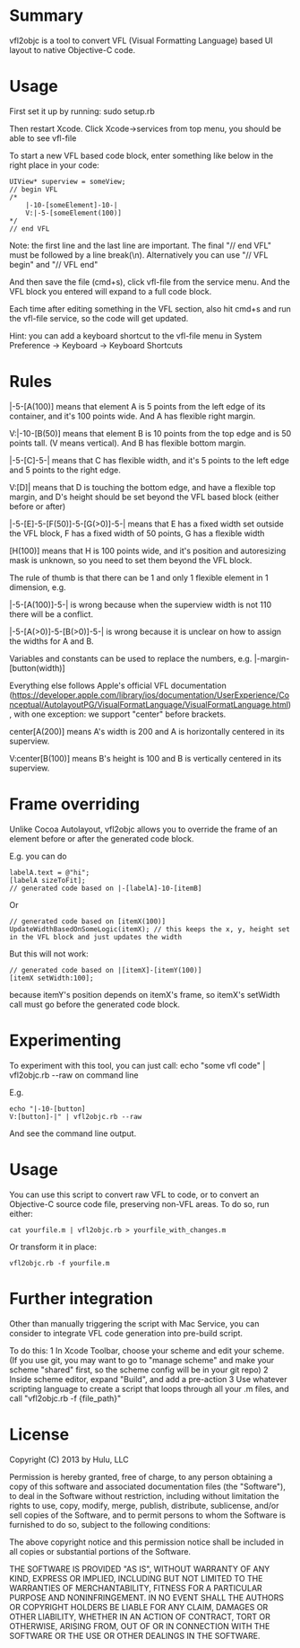 Summary
=======

vfl2objc is a tool to convert VFL (Visual Formatting Language) based UI layout to native Objective-C code.


Usage
=====

First set it up by running:
    sudo setup.rb

Then restart Xcode. Click Xcode->services from top menu, you should be able to see vfl-file

To start a new VFL based code block, enter something like below in the right place in your code:

    UIView* superview = someView;
    // begin VFL
    /*
        |-10-[someElement]-10-|
        V:|-5-[someElement(100)]
    */
    // end VFL

Note: the first line and the last line are important. The final "// end VFL" must be followed by a line break(\n). Alternatively you can use "// VFL begin" and "// VFL end"

And then save the file (cmd+s), click vfl-file from the service menu. And the VFL block you entered will expand to a full code block.

Each time after editing something in the VFL section, also hit cmd+s and run the vfl-file service, so the code will get updated.

Hint: you can add a keyboard shortcut to the vfl-file menu in System Preference -> Keyboard -> Keyboard Shortcuts

Rules
=====

|-5-[A(100)] means that element A is 5 points from the left edge of its container, and it's 100 points wide. And A has flexible right margin.

V:|-10-[B(50)] means that element B is 10 points from the top edge and is 50 points tall. (V means vertical). And B has flexible bottom margin.

|-5-[C]-5-| means that C has flexible width, and it's 5 points to the left edge and 5 points to the right edge.

V:[D]| means that D is touching the bottom edge, and have a flexible top margin, and D's height should be set beyond the VFL based block (either before or after)

|-5-[E]-5-[F(50)]-5-[G(>0)]-5-| means that E has a fixed width set outside the VFL block, F has a fixed width of 50 points, G has a flexible width

[H(100)] means that H is 100 points wide, and it's position and autoresizing mask is unknown, so you need to set them beyond the VFL block.


The rule of thumb is that there can be 1 and only 1 flexible element in 1 dimension, e.g.

|-5-[A(100)]-5-| is wrong because when the superview width is not 110 there will be a conflict.

|-5-[A(>0)]-5-[B(>0)]-5-| is wrong because it is unclear on how to assign the widths for A and B.


Variables and constants can be used to replace the numbers, e.g. |-margin-[button(width)]

Everything else follows Apple's official VFL documentation (https://developer.apple.com/library/ios/documentation/UserExperience/Conceptual/AutolayoutPG/VisualFormatLanguage/VisualFormatLanguage.html), with one exception: we support "center" before brackets.

center[A(200)] means A's width is 200 and A is horizontally centered in its superview.

V:center[B(100)] means B's height is 100 and B is vertically centered in its superview.



Frame overriding
================

Unlike Cocoa Autolayout, vfl2objc allows you to override the frame of an element before or after the generated code block.

E.g. you can do

    labelA.text = @"hi";
    [labelA sizeToFit];
    // generated code based on |-[labelA]-10-[itemB] 

Or

    // generated code based on [itemX(100)]
    UpdateWidthBasedOnSomeLogic(itemX); // this keeps the x, y, height set in the VFL block and just updates the width

But this will not work:

    // generated code based on |[itemX]-[itemY(100)]
    [itemX setWidth:100];

because itemY's position depends on itemX's frame, so itemX's setWidth call must go before the generated code block.


Experimenting
=============

To experiment with this tool, you can just call: echo "some vfl code" | vfl2objc.rb --raw on command line

E.g.

    echo "|-10-[button]
    V:[button]-|" | vfl2objc.rb --raw

And see the command line output.

Usage
=====

You can use this script to convert raw VFL to code, or to convert an Objective-C source code file, preserving non-VFL areas. To do so, run either:

    cat yourfile.m | vfl2objc.rb > yourfile_with_changes.m

Or transform it in place:

    vfl2objc.rb -f yourfile.m


Further integration
===================

Other than manually triggering the script with Mac Service, you can consider to integrate VFL code generation into pre-build script.

To do this:
1 In Xcode Toolbar, choose your scheme and edit your scheme. (If you use git, you may want to go to "manage scheme" and make your scheme "shared" first, so the scheme config will be in your git repo)
2 Inside scheme editor, expand "Build", and add a pre-action
3 Use whatever scripting language to create a script that loops through all your .m files, and call "vfl2objc.rb -f {file_path}"

License
=======

Copyright (C) 2013 by Hulu, LLC

Permission is hereby granted, free of charge, to any person obtaining a copy of this software and associated documentation files (the "Software"), to deal in the Software without restriction, including without limitation the rights to use, copy, modify, merge, publish, distribute, sublicense, and/or sell copies of the Software, and to permit persons to whom the Software is furnished to do so, subject to the following conditions:

The above copyright notice and this permission notice shall be included in all copies or substantial portions of the Software.

THE SOFTWARE IS PROVIDED "AS IS", WITHOUT WARRANTY OF ANY KIND, EXPRESS OR IMPLIED, INCLUDING BUT NOT LIMITED TO THE WARRANTIES OF MERCHANTABILITY, FITNESS FOR A PARTICULAR PURPOSE AND NONINFRINGEMENT. IN NO EVENT SHALL THE AUTHORS OR COPYRIGHT HOLDERS BE LIABLE FOR ANY CLAIM, DAMAGES OR OTHER LIABILITY, WHETHER IN AN ACTION OF CONTRACT, TORT OR OTHERWISE, ARISING FROM, OUT OF OR IN CONNECTION WITH THE SOFTWARE OR THE USE OR OTHER DEALINGS IN THE SOFTWARE.
